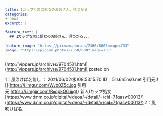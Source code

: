 ```yaml
---
title: Iカップなのに処女のお姉さん、見つかる
categories:
- news
excerpt: |
  
feature_text: |
  ## Iカップなのに処女のお姉さん、見つかる...
  
feature_image: "https://picsum.photos/2560/600?image=733"
image: "https://picsum.photos/2560/600?image=733"
---
```


[http://vippers.jp/archives/9704531.html](http://vippers.jp/archives/9704531.html)
posted on 

<!--more-->

1：風吹けば名無し ： 2021/06/02(水)08:53:15.70 ID： 51s6h5ns0.net 引用元:![](https://i.imgur.com/Wvb0Z5c.jpg 引用元:[https://i.imgur.com/RoopkQ6.jpg)](https://i.imgur.com/RoopkQ6.jpg)) 新人Iカップ処女 [https://www.dmm.co.jp/digital/videoa/-/detail/=/cid=71gasw00013/](https://www.dmm.co.jp/digital/videoa/-/detail/=/cid=71gasw00013/) 2：風吹けば名...
